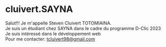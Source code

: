 # cluivert.SAYNA
Salut!!! Je m'appelle Steven Cluivert  TOTOMIAINA.<br>
Je suis un étudiant chez SAYNA dans le cadre du programme D-Clic 2023<br>
Je suis intéressé dans le développement web<br>
Pour me contacter: tcluivert98@gmail.com
